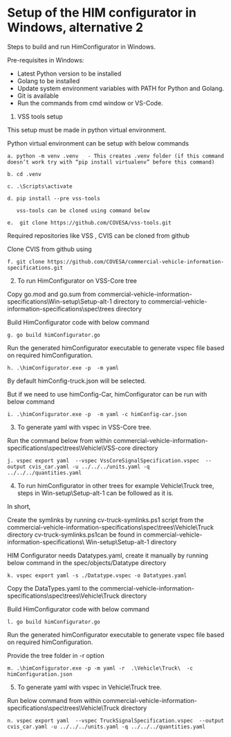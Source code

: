 # Setup of the HIM configurator in Windows, alternative 2
Steps to build and run HimConfigurator in Windows.

Pre-requisites in Windows:
* Latest Python version to be installed 
* Golang to be installed
* Update system environment variables with PATH for Python and Golang.
* Git is available
* Run the commands from cmd window or VS-Code.

1. VSS tools setup

This setup must be made in python virtual environment.

Python virtual environment can be setup with below commands

    a. python -m venv .venv   - This creates .venv folder (if this command doesn’t work try with “pip install virtualenv” before this command) 

    b. cd .venv 

    c. .\Scripts\activate

    d. pip install --pre vss-tools

       vss-tools can be cloned using command below

    e.  git clone https://github.com/COVESA/vss-tools.git

Required repositories like VSS , CVIS can be cloned from github

Clone CVIS from github using 

    f. git clone https://github.com/COVESA/commercial-vehicle-information-specifications.git

2. To run HimConfigurator on VSS-Core tree

Copy go.mod and go.sum  from commercial-vehicle-information-specifications\Win-setup\Setup-alt-1 directory to commercial-vehicle-information-specifications\spec\trees directory 

Build HimConfigurator code with below command

    g. go build himConfigurator.go

Run the generated himConfigurator executable to generate vspec file based on required himConfiguration.

    h. .\himConfigurator.exe -p  -m yaml

By default himConfig-truck.json will be selected.

But if we need to use himConfig-Car, himConfigurator can be run with below command

    i. .\himConfigurator.exe -p  -m yaml -c himConfig-car.json

3. To generate yaml with vspec in VSS-Core tree. 

Run the command below from within commercial-vehicle-information-specifications\spec\trees\Vehicle\VSS-core directory 

    j. vspec export yaml  --vspec VssCoreSignalSpecification.vspec  --output cvis_car.yaml -u ../../../units.yaml -q ../../../quantities.yaml
         
4. To run himConfigurator in other trees  for example Vehicle\Truck  tree, steps in Win-setup\Setup-alt-1 can be followed as it is. 

In short,

Create the symlinks by running cv-truck-symlinks.ps1 script from the commercial-vehicle-information-specifications\spec\trees\Vehicle\Truck directory
cv-truck-symlinks.ps1can be found in commercial-vehicle-information-specifications\ Win-setup\Setup-alt-1 directory

 HIM Configurator needs Datatypes.yaml, create it manually by running below command in the spec/objects/Datatype directory

    k. vspec export yaml -s ./Datatype.vspec -o Datatypes.yaml

Copy the DataTypes.yaml to the commercial-vehicle-information-specifications\spec\trees\Vehicle\Truck directory

Build HimConfigurator code with below command

    l. go build himConfigurator.go
    
 Run the generated himConfigurator executable to generate vspec file based on required  himConfiguration.
 
Provide the tree folder in -r option

    m. .\himConfigurator.exe -p -m yaml -r  .\Vehicle\Truck\  -c himConfiguration.json


5. To generate yaml with vspec in Vehicle\Truck tree.
 
Run below command from within commercial-vehicle-information-specifications\spec\trees\Vehicle\Truck directory 

    n. vspec export yaml  --vspec TruckSignalSpecification.vspec  --output cvis_car.yaml -u ../../../units.yaml -q ../../../quantities.yaml
